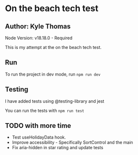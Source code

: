 # On the beach tech test 
## Author: Kyle Thomas

Node Version: v18.18.0 - Required

This is my attempt at the on the beach tech test.

## Run
To run the project in dev mode, run `npm run dev`

## Testing 
I have added tests using @testing-library and jest 

You can run the tests with 
`npm run test`

## TODO with more time

* Test useHolidayData hook. 
* Improve accessibility - Specifically SortControl and the main
* Fix aria-hidden in star rating and update tests